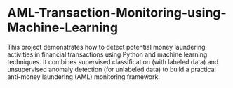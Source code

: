 # AML-Transaction-Monitoring-using-Machine-Learning
This project demonstrates how to detect potential money laundering activities in financial transactions using Python and machine learning techniques. It combines supervised classification (with labeled data) and unsupervised anomaly detection (for unlabeled data) to build a practical anti-money laundering (AML) monitoring framework.
